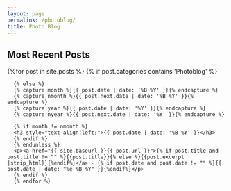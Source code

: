 ```yaml
---
layout: page
permalink: /photoblog/
title: Photo Blog
---
```


<div id="archives">
  <section id="archive">
     <h2 style="text-align:left;">Most Recent Posts</h2>
      {%for post in site.posts %}
	  {% if post.categories contains 'Photoblog' %}

      {% else %}
      {% capture month %}{{ post.date | date: '%B %Y' }}{% endcapture %}
      {% capture nmonth %}{{ post.next.date | date: '%B %Y' }}{% endcapture %}
      {% capture year %}{{ post.date | date: '%Y' }}{% endcapture %}
      {% capture nyear %}{{ post.next.date | date: '%Y' }}{% endcapture %}
         
      {% if month != nmonth %}
      <h3 style="text-align:left;">{{ post.date | date: '%B %Y' }}</h3>
      {% endif %}
      {% endunless %}
      <p><a href="{{ site.baseurl }}{{ post.url }}">{% if post.title and post.title != "" %}{{post.title}}{% else %}{{post.excerpt |strip_html}}{%endif%}</a> - {% if post.date and post.date != "" %}{{ post.date | date: "%e %B %Y" }}{%endif%}</p>
      {% endif %}
	  {% endfor %}
  </section>
</div>
